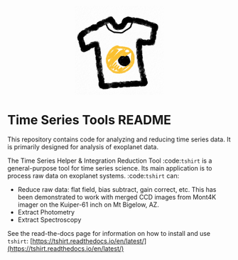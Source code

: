 
   <center>
   <img src="docs/images/t_shirt_logo.jpg" alt="T shirt logot" width="200 px" align="center">
   </center>

Time Series Tools README
==========================================
This repository contains code for analyzing and reducing time series data.
It is primarily designed for analysis of exoplanet data.

The Time Series Helper & Integration Reduction Tool :code:`tshirt` is a general-purpose tool for time series science.
Its main application is to process raw data on exoplanet systems.
:code:`tshirt` can:

- Reduce raw data: flat field, bias subtract, gain correct, etc. This has been demonstrated to work with merged CCD images from Mont4K imager on the Kuiper-61 inch on Mt Bigelow, AZ.
- Extract Photometry
- Extract Spectroscopy


See the read-the-docs page for information on how to install and use ``tshirt``:
[https://tshirt.readthedocs.io/en/latest/](https://tshirt.readthedocs.io/en/latest/)
